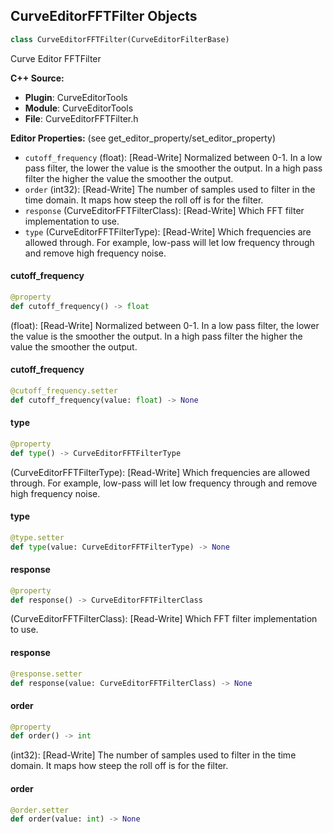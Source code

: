 ## CurveEditorFFTFilter Objects

```python
class CurveEditorFFTFilter(CurveEditorFilterBase)
```

Curve Editor FFTFilter

**C++ Source:**

- **Plugin**: CurveEditorTools
- **Module**: CurveEditorTools
- **File**: CurveEditorFFTFilter.h

**Editor Properties:** (see get_editor_property/set_editor_property)

- ``cutoff_frequency`` (float):  [Read-Write] Normalized between 0-1. In a low pass filter, the lower the value is the smoother the output. In a high pass filter the higher the value the smoother the output.
- ``order`` (int32):  [Read-Write] The number of samples used to filter in the time domain. It maps how steep the roll off is for the filter.
- ``response`` (CurveEditorFFTFilterClass):  [Read-Write] Which FFT filter implementation to use.
- ``type`` (CurveEditorFFTFilterType):  [Read-Write] Which frequencies are allowed through. For example, low-pass will let low frequency through and remove high frequency noise.

<a id="unreal.CurveEditorFFTFilter.cutoff_frequency"></a>

#### cutoff_frequency

```python
@property
def cutoff_frequency() -> float
```

(float):  [Read-Write] Normalized between 0-1. In a low pass filter, the lower the value is the smoother the output. In a high pass filter the higher the value the smoother the output.

<a id="unreal.CurveEditorFFTFilter.cutoff_frequency"></a>

#### cutoff_frequency

```python
@cutoff_frequency.setter
def cutoff_frequency(value: float) -> None
```

<a id="unreal.CurveEditorFFTFilter.type"></a>

#### type

```python
@property
def type() -> CurveEditorFFTFilterType
```

(CurveEditorFFTFilterType):  [Read-Write] Which frequencies are allowed through. For example, low-pass will let low frequency through and remove high frequency noise.

<a id="unreal.CurveEditorFFTFilter.type"></a>

#### type

```python
@type.setter
def type(value: CurveEditorFFTFilterType) -> None
```

<a id="unreal.CurveEditorFFTFilter.response"></a>

#### response

```python
@property
def response() -> CurveEditorFFTFilterClass
```

(CurveEditorFFTFilterClass):  [Read-Write] Which FFT filter implementation to use.

<a id="unreal.CurveEditorFFTFilter.response"></a>

#### response

```python
@response.setter
def response(value: CurveEditorFFTFilterClass) -> None
```

<a id="unreal.CurveEditorFFTFilter.order"></a>

#### order

```python
@property
def order() -> int
```

(int32):  [Read-Write] The number of samples used to filter in the time domain. It maps how steep the roll off is for the filter.

<a id="unreal.CurveEditorFFTFilter.order"></a>

#### order

```python
@order.setter
def order(value: int) -> None
```

<a id="unreal.StaticMeshLODGenerationSettings"></a>
